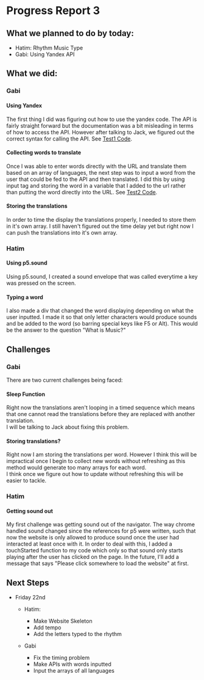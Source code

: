 # Progress Report 3

## What we planned to do by today:

* Hatim: Rhythm Music Type
* Gabi: Using Yandex API

## What we did:

### Gabi 

#### Using Yandex

The first thing I did was figuring out how to use the yandex code. The API is fairly straight forward but the documentation was a bit misleading in terms of how to access the API. However after talking to Jack, we figured out the correct syntax for calling the API. See [Test1 Code](https://github.com/gabibranche/Mashups-Final/blob/master/Code/test-code/yandex/test1_learningAPI.html).

#### Collecting words to translate

Once I was able to enter words directly with the URL and translate them based on an array of languages, the next step was to input a word from the user that could be fed to the API and then translated. I did this by using input tag and storing the word in a variable that I added to the url rather than putting the word directly into the URL. See [Test2 Code](https://github.com/gabibranche/Mashups-Final/blob/master/Code/test-code/yandex/test2_inputingText.html).

#### Storing the translations

In order to time the display the translations properly, I needed to store them in it's own array. I still haven't figured out the time delay yet but right now I can push the translations into it's own array.

### Hatim

#### Using p5.sound

Using p5.sound, I created a sound envelope that was called everytime a key was pressed on the screen. 

#### Typing a word

I also made a div that changed the word displaying depending on what the user inputted. I made it so that only letter characters would produce sounds and be added to the word (so barring special keys like F5 or Alt). This would be the answer to the question "What is Music?" 

## Challenges

### Gabi

There are two current challenges being faced:

#### Sleep Function
Right now the translations aren't looping in a timed sequence which means that one cannot read the translations before they are replaced with another translation. 
<br>
I will be talking to Jack about fixing this problem.

#### Storing translations?
Right now I am storing the translations per word. However I think this will be impractical once I begin to collect new words without refreshing as this method would generate too many arrays for each word. 
<br>
I think once we figure out how to update without refreshing this will be easier to tackle.

### Hatim

#### Getting sound out

My first challenge was getting sound out of the navigator. The way chrome handled sound changed since the references for p5 were written, such that now the website is only allowed to produce sound once the user had interacted at least once with it. In order to deal with this, I added a touchStarted function to my code which only so that sound only starts playing after the user has clicked on the page. In the future, I'll add a message that says "Please click somewhere to load the website" at first.

## Next Steps

* Friday 22nd

  - Hatim:
     - Make Website Skeleton
     - Add tempo
     - Add the letters typed to the rhythm
     
  - Gabi
    - Fix the timing problem
    - Make APIs with words inputted
    - Input the arrays of all languages
   
